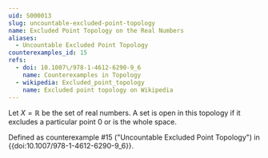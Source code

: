 ```yaml
---
uid: S000013
slug: uncountable-excluded-point-topology
name: Excluded Point Topology on the Real Numbers
aliases:
  - Uncountable Excluded Point Topology
counterexamples_id: 15
refs:
  - doi: 10.1007\/978-1-4612-6290-9_6
    name: Counterexamples in Topology
  - wikipedia: Excluded_point_topology
    name: Excluded point topology on Wikipedia
---
```


Let $X=\mathbb R$ be the set of real numbers.  A set is open in this
topology if it excludes a particular point $0$ or is the whole space.

Defined as counterexample #15 ("Uncountable Excluded Point Topology")
in {{doi:10.1007\/978-1-4612-6290-9_6}}.
